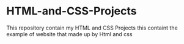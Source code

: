 # HTML-and-CSS-Projects
This repository contain my HTML and CSS Projects
this containt the example of website that made up by Html and css
